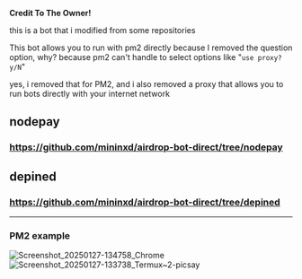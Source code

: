 __Credit To The Owner!__

this is a bot that i modified from some repositories

This bot allows you to run with pm2 directly because I removed the question option, 
why? because pm2 can't handle to select options like
"`use proxy? y/N`"

yes, i removed that for PM2, and i also removed a proxy that allows you to run bots directly with your internet network

## nodepay
### https://github.com/mininxd/airdrop-bot-direct/tree/nodepay

## depined
### https://github.com/mininxd/airdrop-bot-direct/tree/depined

<hr>


### PM2 example
![Screenshot_20250127-134758_Chrome](https://github.com/user-attachments/assets/76bd1c0d-2be8-46d1-81d5-9661261d206a)
![Screenshot_20250127-133738_Termux~2-picsay](https://github.com/user-attachments/assets/1b9362a8-2f29-437f-9b30-3ed81b3f2bcc)
